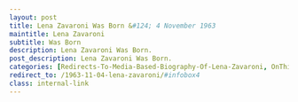 ```yaml
---
layout: post
title: Lena Zavaroni Was Born &#124; 4 November 1963
maintitle: Lena Zavaroni
subtitle: Was Born
description: Lena Zavaroni Was Born.
post_description: Lena Zavaroni Was Born.
categories: [Redirects-To-Media-Based-Biography-Of-Lena-Zavaroni, OnThisDay4November, Year-1963]
redirect_to: /1963-11-04-lena-zavaroni/#infobox4
class: internal-link
---
```


